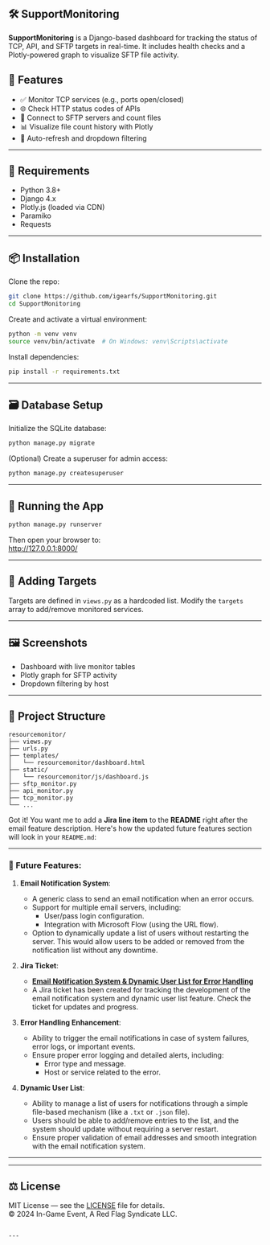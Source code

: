 
## 🛠️ SupportMonitoring

**SupportMonitoring** is a Django-based dashboard for tracking the status of TCP, API, and SFTP targets in real-time. It includes health checks and a Plotly-powered graph to visualize SFTP file activity.


## 🚀 Features

- ✅ Monitor TCP services (e.g., ports open/closed)
- 🌐 Check HTTP status codes of APIs
- 📂 Connect to SFTP servers and count files
- 📊 Visualize file count history with Plotly
- 🔄 Auto-refresh and dropdown filtering

---

## 🧱 Requirements

- Python 3.8+
- Django 4.x
- Plotly.js (loaded via CDN)
- Paramiko
- Requests

---

## 📦 Installation

Clone the repo:

```bash
git clone https://github.com/igearfs/SupportMonitoring.git
cd SupportMonitoring
```

Create and activate a virtual environment:

```bash
python -m venv venv
source venv/bin/activate  # On Windows: venv\Scripts\activate
```

Install dependencies:

```bash
pip install -r requirements.txt
```

---

## 🗃️ Database Setup

Initialize the SQLite database:

```bash
python manage.py migrate
```

(Optional) Create a superuser for admin access:

```bash
python manage.py createsuperuser
```

---

## 🏁 Running the App

```bash
python manage.py runserver
```

Then open your browser to:  
http://127.0.0.1:8000/

---

## 🧪 Adding Targets

Targets are defined in `views.py` as a hardcoded list. Modify the `targets` array to add/remove monitored services.

---

## 🖼️ Screenshots

- Dashboard with live monitor tables
- Plotly graph for SFTP activity
- Dropdown filtering by host

---

## 📂 Project Structure

```
resourcemonitor/
├── views.py
├── urls.py
├── templates/
│   └── resourcemonitor/dashboard.html
├── static/
│   └── resourcemonitor/js/dashboard.js
├── sftp_monitor.py
├── api_monitor.py
├── tcp_monitor.py
└── ...
```
Got it! You want me to add a **Jira line item** to the **README** right after the email feature description. Here's how the updated future features section will look in your `README.md`:

---

### 🚀 Future Features:

1. **Email Notification System**:
   - A generic class to send an email notification when an error occurs.
   - Support for multiple email servers, including:
     - User/pass login configuration.
     - Integration with Microsoft Flow (using the URL flow).
   - Option to dynamically update a list of users without restarting the server. This would allow users to be added or removed from the notification list without any downtime.

2. **Jira Ticket**:  
   - [**Email Notification System & Dynamic User List for Error Handling**](https://jira.yourcompany.com/browse/TICKET_ID)
   - A Jira ticket has been created for tracking the development of the email notification system and dynamic user list feature. Check the ticket for updates and progress.

3. **Error Handling Enhancement**:
   - Ability to trigger the email notifications in case of system failures, error logs, or important events.
   - Ensure proper error logging and detailed alerts, including:
     - Error type and message.
     - Host or service related to the error.

4. **Dynamic User List**:
   - Ability to manage a list of users for notifications through a simple file-based mechanism (like a `.txt` or `.json` file).
   - Users should be able to add/remove entries to the list, and the system should update without requiring a server restart.
   - Ensure proper validation of email addresses and smooth integration with the email notification system.

---
---

## ⚖️ License

MIT License — see the [LICENSE](LICENSE) file for details.  
© 2024 In-Game Event, A Red Flag Syndicate LLC.
```

---
